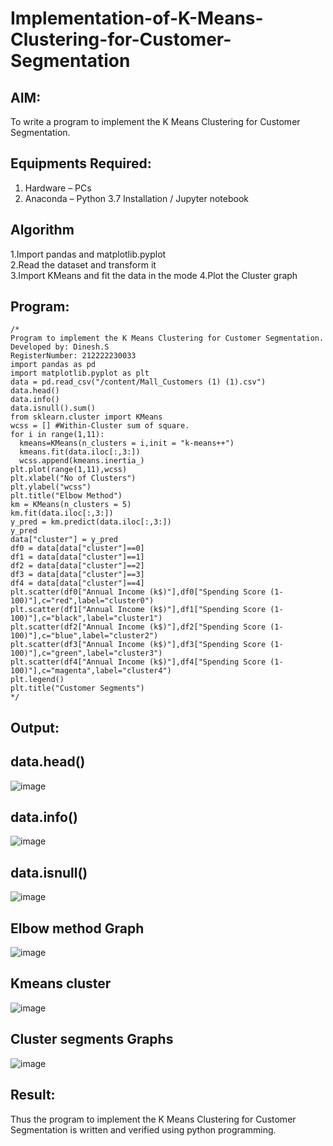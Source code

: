 # Implementation-of-K-Means-Clustering-for-Customer-Segmentation

## AIM:
To write a program to implement the K Means Clustering for Customer Segmentation.

## Equipments Required:
1. Hardware – PCs
2. Anaconda – Python 3.7 Installation / Jupyter notebook

## Algorithm
1.Import pandas and matplotlib.pyplot  
2.Read the dataset and transform it  
3.Import KMeans and fit the data in the mode
4.Plot the Cluster graph 

## Program:
```
/*
Program to implement the K Means Clustering for Customer Segmentation.
Developed by: Dinesh.S
RegisterNumber: 212222230033
import pandas as pd
import matplotlib.pyplot as plt
data = pd.read_csv("/content/Mall_Customers (1) (1).csv")
data.head()
data.info()
data.isnull().sum()
from sklearn.cluster import KMeans
wcss = [] #Within-Cluster sum of square.
for i in range(1,11):
  kmeans=KMeans(n_clusters = i,init = "k-means++")
  kmeans.fit(data.iloc[:,3:])
  wcss.append(kmeans.inertia_)
plt.plot(range(1,11),wcss)
plt.xlabel("No of Clusters")
plt.ylabel("wcss")
plt.title("Elbow Method")
km = KMeans(n_clusters = 5)
km.fit(data.iloc[:,3:])
y_pred = km.predict(data.iloc[:,3:])
y_pred
data["cluster"] = y_pred
df0 = data[data["cluster"]==0]
df1 = data[data["cluster"]==1]
df2 = data[data["cluster"]==2]
df3 = data[data["cluster"]==3]
df4 = data[data["cluster"]==4]
plt.scatter(df0["Annual Income (k$)"],df0["Spending Score (1-
100)"],c="red",label="cluster0")
plt.scatter(df1["Annual Income (k$)"],df1["Spending Score (1-
100)"],c="black",label="cluster1")
plt.scatter(df2["Annual Income (k$)"],df2["Spending Score (1-
100)"],c="blue",label="cluster2")
plt.scatter(df3["Annual Income (k$)"],df3["Spending Score (1-
100)"],c="green",label="cluster3")
plt.scatter(df4["Annual Income (k$)"],df4["Spending Score (1-
100)"],c="magenta",label="cluster4")
plt.legend()
plt.title("Customer Segments")
*/
```

## Output:
## data.head()
![image](https://github.com/Abinavsankar/Implementation-of-K-Means-Clustering-for-Customer-Segmentation/assets/119103734/5593cd83-800e-413b-83ef-c555adc904c3)

## data.info()
![image](https://github.com/Abinavsankar/Implementation-of-K-Means-Clustering-for-Customer-Segmentation/assets/119103734/baee0130-e9fb-431d-a4dd-913b7ac2fe73)

## data.isnull()
![image](https://github.com/Abinavsankar/Implementation-of-K-Means-Clustering-for-Customer-Segmentation/assets/119103734/d745e5fb-e0e0-465f-bfc2-850e81944391)

## Elbow method Graph
![image](https://github.com/Abinavsankar/Implementation-of-K-Means-Clustering-for-Customer-Segmentation/assets/119103734/c6c77bd1-f687-42b3-9d9d-c06799845566)

## Kmeans cluster
![image](https://github.com/Abinavsankar/Implementation-of-K-Means-Clustering-for-Customer-Segmentation/assets/119103734/7fa2c429-c84f-4159-9012-fd27028e94bd)

## Cluster segments Graphs
![image](https://github.com/Abinavsankar/Implementation-of-K-Means-Clustering-for-Customer-Segmentation/assets/119103734/c49ec1bc-8695-4f8d-b44f-05fb5e99ad53)



## Result:
Thus the program to implement the K Means Clustering for Customer Segmentation is written and verified using python programming.
